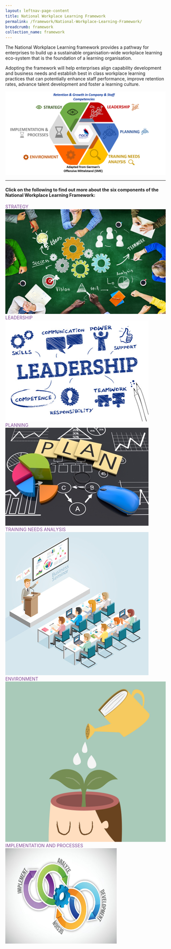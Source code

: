 ```yaml
---
layout: leftnav-page-content
title: National Workplace Learning Framework
permalink: /framework/National-Workplace-Learning-Framework/
breadcrumb: framework
collection_name: framework
---
```



The National Workplace Learning framework provides a pathway for enterprises to build up a sustainable organisation-wide workplace learning eco-system that is the foundation of a learning organisation. 

Adopting the framework will help enterprises align capability development and business needs and establish best in class workplace learning practices that can potentially enhance staff performance, improve retention rates, advance talent development and foster a learning culture. 


![National Workplace Learning Framework](/images/framework-header.png)
<caption> </caption>

-------------------

#### **Click on the following to find out more about the six components of the National Workplace Learning Framework:**

<p><p>
	
<div>
	<div class="row is-multiline">
		<div class="col is-one-third-desktop is-one-third-tablet">
			<figcaption class="has-text-weight-bold" style="color:#814997">STRATEGY</figcaption>
			<a href="/framework/strategy-overview/"><img src="/images/strategy.jpg" alt="strategy"></a>
		</div>
		<div class="col is-one-third-desktop is-one-third-tablet">
			<figcaption class="has-text-weight-bold" style="color:#814997">LEADERSHIP</figcaption>
			<a href="/framework/leadership-overview/"><img src="/images/leadership.jpg" alt="leadership"></a>
		</div>
		<div class="col is-one-third-desktop is-one-third-tablet">
			<figcaption class="has-text-weight-bold" style="color:#814997">PLANNING</figcaption>
			<a href="/framework/planning-overview/"><img src="/images/planning.jpg" alt="planning"></a>
		</div>
		<div class="col is-one-third-desktop is-one-third-tablet">
			<figcaption class="has-text-weight-bold" style="color:#814997">TRAINING NEEDS ANALYSIS</figcaption>
			<a href="/framework/training-needs-analysis-overview/"><img src="/images/training.jpg" alt="training-needs-analysis"></a>
		</div>
		<div class="col is-one-third-desktop is-one-third-tablet">
			<figcaption class="has-text-weight-bold" style="color:#814997">ENVIRONMENT</figcaption>
			<a href="/framework/environment-overview/"><img src="/images/environment.jpg" alt="environment"></a>
		</div>
		<div class="col is-one-third-desktop is-one-third-tablet">
			<figcaption class="has-text-weight-bold" style="color:#814997">IMPLEMENTATION AND PROCESSES</figcaption>
			<a href="/framework/implementation-and-processes-overview/"><img src="/images/implementation.jpg" alt="implementation-and-processes" style="width:350px;height:300px;"></a>
	        </div>
</div>
